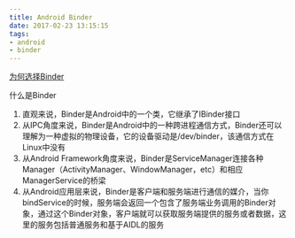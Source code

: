 ```yaml
---
title: Android Binder
date: 2017-02-23 13:15:15
tags:
- android
- binder
---
```


[为何选择Binder](https://www.zhihu.com/question/39440766/answer/89210950)

什么是Binder
1. 直观来说，Binder是Android中的一个类，它继承了IBinder接口
2. 从IPC角度来说，Binder是Android中的一种跨进程通信方式，Binder还可以理解为一种虚拟的物理设备，它的设备驱动是/dev/binder，该通信方式在Linux中没有
3. 从Android Framework角度来说，Binder是ServiceManager连接各种Manager（ActivityManager、WindowManager，etc）和相应ManagerService的桥梁
4. 从Android应用层来说，Binder是客户端和服务端进行通信的媒介，当你bindService的时候，服务端会返回一个包含了服务端业务调用的Binder对象，通过这个Binder对象，客户端就可以获取服务端提供的服务或者数据，这里的服务包括普通服务和基于AIDL的服务
